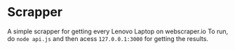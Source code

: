 # Scrapper
A simple scrapper for getting every Lenovo Laptop on webscraper.io
To run, do `node api.js` and then acess `127.0.0.1:3000` for getting the results.

